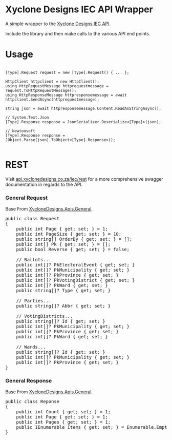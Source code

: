 Xyclone Designs IEC API Wrapper
===

A simple wrapper to the [Xyclone Designs IEC API](https://api.xyclonedesigns.co.za/iec). 

Include the library and then make calls to the various API end points.

# Usage

<pre><code class='language-cs'>
[Type].Request request = new [Type].Request(<args>) { ... };
	
HttpClient httpclient = new HttpClient();
using HttpRequestMessage httprequestmessage = request.ToHttpRequestMessage();
using HttpResponseMessage httpresponsemessage = await httpclient.SendAsync(httprequestmessage);

string json = await httpresponsemessage.Content.ReadAsStringAsync();

// System.Text.Json
[Type].Response response = JsonSerializer.Deserialize<[Type]>(json);

// Newtonsoft
[Type].Response response = JObject.Parse(json).ToObject<[Type].Response>();

</code></pre>

# REST

Visit [api.xyclonedesigns.co.za/iec/rest](https://api.xyclonedesigns.co.za/iec/rest) for a more comprehensive swagger documentation in regards to the API.

### General Request
Base From [XycloneDesigns.Apis.General](https://github.com/xyclone-designs/packages.apis.general).
<pre>
public class Request 
{
	public int Page { get; set; } = 1;
	public int PageSize { get; set; } = 10;
	public string[] OrderBy { get; set; } = [];
	public int[] Pk { get; set; } = [];
	public bool Reverse { get; set; } = false;

	// Ballots...
	public int[]? PkElectoralEvent { get; set; }
	public int[]? PkMunicipality { get; set; }
	public int[]? PkProvince { get; set; }
	public int[]? PkVotingDistrict { get; set; }
	public int[]? PkWard { get; set; }
	public string[]? Type { get; set; }

	// Parties...
	public string[]? Abbr { get; set; }

	// VotingDistricts...
	public string[]? Id { get; set; }
	public int[]? PkMunicipality { get; set; }
	public int[]? PkProvince { get; set; }
	public int[]? PkWard { get; set; }

	// Wards...
	public string[]? Id { get; set; }
	public int[]? PkMunicipality { get; set; }
	public int[]? PkProvince { get; set; }
}
</pre>

### General Response
Base From [XycloneDesigns.Apis.General](https://github.com/xyclone-designs/packages.apis.general).
<pre>
public class Reponse
{
	public int Count { get; set; } = 1;
	public int Page { get; set; } = 1;
	public int Pages { get; set; } = 1;
	public IEnumerable<T> Items { get; set; } = Enumerable.Empty<T>();
}
</pre>
